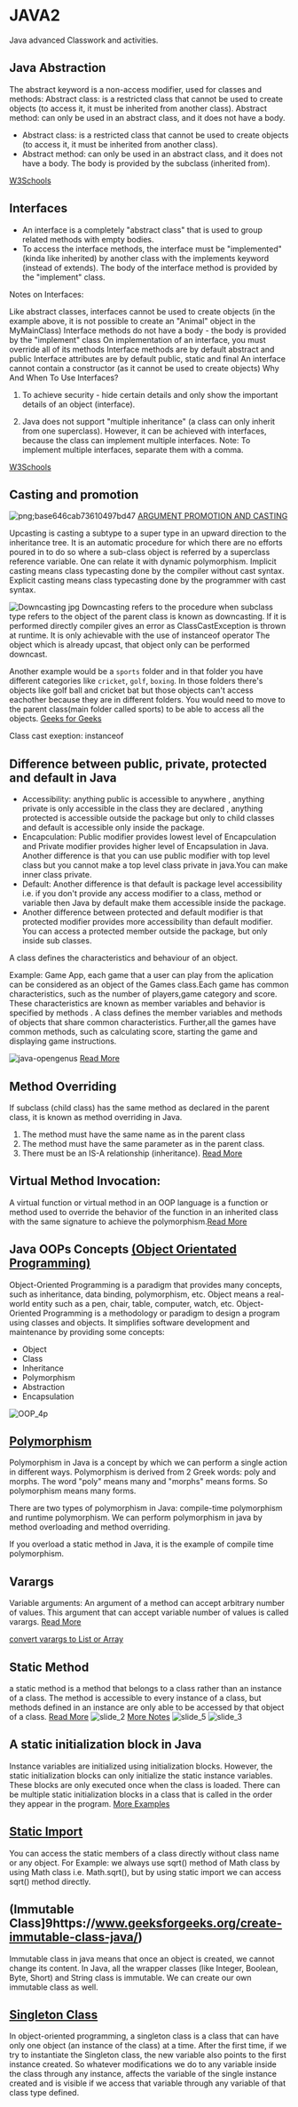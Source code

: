 # JAVA2
 Java advanced Classwork and activities.


##  Java Abstraction

The abstract keyword is a non-access modifier, used for classes and methods: Abstract class: is a restricted class that cannot be used to create objects (to access it, it must be inherited from another class). Abstract method: can only be used in an abstract class, and it does not have a body.
- Abstract class: is a restricted class that cannot be used to create objects (to access it, it must be inherited from another class).
- Abstract method: can only be used in an abstract class, and it does not have a body. The body is provided by the subclass (inherited from).

[W3Schools](https://www.w3schools.com/java/java_abstract.asp)


## Interfaces
- An interface is a completely "abstract class" that is used to group related methods with empty bodies. 
- To access the interface methods, the interface must be "implemented" (kinda like inherited) by another class with the implements keyword (instead of extends). The body of the interface method is provided by the "implement" class.


Notes on Interfaces:

Like abstract classes, interfaces cannot be used to create objects (in the example above, it is not possible to create an "Animal" object in the MyMainClass)
Interface methods do not have a body - the body is provided by the "implement" class
On implementation of an interface, you must override all of its methods
Interface methods are by default abstract and public
Interface attributes are by default public, static and final
An interface cannot contain a constructor (as it cannot be used to create objects)
Why And When To Use Interfaces?

1) To achieve security - hide certain details and only show the important details of an object (interface).

2) Java does not support "multiple inheritance" (a class can only inherit from one superclass). However, it can be achieved with interfaces, because the class can implement multiple interfaces. Note: To implement multiple interfaces, separate them with a comma.

[W3Schools](https://www.w3schools.com/java/java_interface.asp)


## Casting and promotion 
![png;base646cab73610497bd47](https://user-images.githubusercontent.com/83961643/161496633-e1197b36-1149-4ffa-a464-5aec1ba28459.png)
[ARGUMENT PROMOTION AND CASTING](http://underpop.online.fr/j/java/help/argument-promotion-and-casting-methods-a-deeper-look.html.gz)

Upcasting is casting a subtype to a super type in an upward direction to the inheritance tree. It is an automatic procedure for which there are no efforts poured in to do so where a sub-class object is referred by a superclass reference variable. One can relate it with dynamic polymorphism.
Implicit casting means class typecasting done by the compiler without cast syntax.
Explicit casting means class typecasting done by the programmer with cast syntax.

![Downcasting jpg](https://user-images.githubusercontent.com/83961643/161498232-43f20a09-7273-4da2-bec5-93bc1e595fe4.png)
Downcasting refers to the procedure when subclass type refers to the object of the parent class is known as downcasting. If it is performed directly compiler gives an error as ClassCastException is thrown at runtime. It is only achievable with the use of instanceof operator The object which is already upcast, that object only can be performed downcast.

Another example would be a `sports` folder and in that folder you have different categories like `cricket`, `golf`, `boxing`. In those folders there's objects like golf ball and cricket bat but those objects can't access eachother because they are in different folders. You would need to move to the parent class(main folder called sports) to be able to access all the objects. 
[Geeks for Geeks](https://www.geeksforgeeks.org/class-type-casting-in-java/)

Class cast exeption: 
instanceof 

## Difference between public, private, protected and default in Java
- Accessibility: anything public is accessible to anywhere , anything private is only accessible in the class they are declared , anything protected is accessible outside the package but only to child classes and default is accessible only inside the package.
- Encapculation: Public modifier provides lowest level of Encapculation and Private modifier provides higher level of Encapsulation in Java.
Another difference is that you can use public modifier with top level class but you cannot make a top level class private in java.You can make inner class private.
- Default: Another difference is that default is package level accessibility i.e. if you don't provide any access modifier to a class, method or variable then Java by default make them accessible inside the package.
- Another difference between protected and default modifier is that protected modifier provides more accessibility than default modifier. You can access a protected member outside the package, but only inside sub classes.

A class defines the characteristics and behaviour of an object.

Example: Game App, each game that a user can play from the aplication can be considered as an object of the Games class.Each game has common characteristics, such as the number of players,game category and score. These characteristics are known as member variables and behavior is specified by methods . A class defines the member variables and methods of objects that share common characteristics. Further,all the games have common methods, such as calculating score, starting the game and displaying game instructions. 

![java-opengenus](https://user-images.githubusercontent.com/83961643/161699521-53aa6ebf-bd99-4745-bb0f-7999e9785fc1.jpg)
[Read More](https://iq.opengenus.org/public-private-protected-in-java/)

## Method Overriding 
If subclass (child class) has the same method as declared in the parent class, it is known as method overriding in Java.
1. The method must have the same name as in the parent class
2. The method must have the same parameter as in the parent class.
3. There must be an IS-A relationship (inheritance).
[Read More](https://pragjyotishcollege.ac.in/wp-content/uploads/2020/04/Method-Overriding-in-Java.pdf)

## Virtual Method Invocation:
A virtual function or virtual method in an OOP language is a function or method used to override the behavior of the function in an inherited class with the same signature to achieve the polymorphism.[Read More](https://www.javatpoint.com/virtual-function-in-java)

## Java OOPs Concepts [(Object Orientated Programming) ](https://www.javatpoint.com/java-oops-concepts)
Object-Oriented Programming is a paradigm that provides many concepts, such as inheritance, data binding, polymorphism, etc.
Object means a real-world entity such as a pen, chair, table, computer, watch, etc. Object-Oriented Programming is a methodology or paradigm to design a program using classes and objects. It simplifies software development and maintenance by providing some concepts:

- Object
- Class
- Inheritance
- Polymorphism
- Abstraction
- Encapsulation

![OOP_4p](https://user-images.githubusercontent.com/83961643/161706461-063ddbf6-7b4c-4ed2-910f-bf83c1ce4a48.png)

## [Polymorphism](https://www.javatpoint.com/runtime-polymorphism-in-java)
Polymorphism in Java is a concept by which we can perform a single action in different ways. Polymorphism is derived from 2 Greek words: poly and morphs. The word "poly" means many and "morphs" means forms. So polymorphism means many forms.

There are two types of polymorphism in Java: compile-time polymorphism and runtime polymorphism. We can perform polymorphism in java by method overloading and method overriding.

If you overload a static method in Java, it is the example of compile time polymorphism. 


## Varargs

Variable arguments: An argument of a method can accept arbitrary number of values. This argument that can accept variable number of values is called varargs. [Read More](https://www.programiz.com/java-programming/varargs)

[convert varargs to List or Array](https://tedblob.com/java-convert-varargs-to-list-or-array/)


## Static Method
a static method is a method that belongs to a class rather than an instance of a class. The method is accessible to every instance of a class, but methods defined in an instance are only able to be accessed by that object of a class. [Read More](https://www.techopedia.com/definition/24034/static-method-java)
![slide_2](https://user-images.githubusercontent.com/83961643/161718487-d099afa0-934c-4d75-8a37-76d5cdd72faf.jpg) [More Notes](https://slideplayer.com/slide/9793159/)
![slide_5](https://user-images.githubusercontent.com/83961643/161718766-51cf54cb-0fa0-410a-bb14-cde0ba97f2d2.jpg)
![slide_3](https://user-images.githubusercontent.com/83961643/161718774-b5ddca0e-a9f0-4e45-805a-e61921275614.jpg)

## A static initialization block in Java
Instance variables are initialized using initialization blocks. However, the static initialization blocks can only initialize the static instance variables. These blocks are only executed once when the class is loaded. There can be multiple static initialization blocks in a class that is called in the order they appear in the program. [More Examples](https://www.tutorialspoint.com/a-static-initialization-block-in-java)

## [Static Import](https://www.geeksforgeeks.org/static-import-java/)
You can access the static members of a class directly without class name or any object. For Example: we always use sqrt() method of Math class by using Math class i.e. Math.sqrt(), but by using static import we can access sqrt() method directly. 

## (Immutable Class]9https://www.geeksforgeeks.org/create-immutable-class-java/)
Immutable class in java means that once an object is created, we cannot change its content. In Java, all the wrapper classes (like Integer, Boolean, Byte, Short) and String class is immutable. We can create our own immutable class as well.

## [Singleton Class](https://www.geeksforgeeks.org/singleton-class-java/)

In object-oriented programming, a singleton class is a class that can have only one object (an instance of the class) at a time. After the first time, if we try to instantiate the Singleton class, the new variable also points to the first instance created. So whatever modifications we do to any variable inside the class through any instance, affects the variable of the single instance created and is visible if we access that variable through any variable of that class type defined. 
